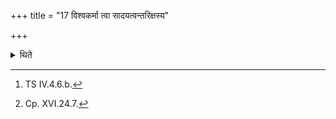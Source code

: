 +++
title = "17 विश्वकर्मा त्वा सादयत्वन्तरिक्षस्य"

+++

<details><summary>थिते</summary>

17. With viśvakarmā tvā sādayatu...[^1] he places the Viśvajyotis (All-light)[^2] (brick).   

[^1]: TS IV.4.6.b.  

[^2]: Cp. XVI.24.7.  
</details>
